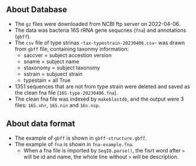 ## About Database
- The `gz` files were downloaded from NCBI ftp server on 2022-04-06.
- The data was bacteria 16S rRNA gene sequcnes (`fna`) and annotations (`gbff`).
- The `csv` file of type strinas -`tax-typestrain-20230406.csv`- was drawn from `gbff` file, containing taxonmy information:
	+ saccver = subject accestion version
	+ sname = subject name
	+ staxonomy = subject taxonomy
	+ sstrain = subjuect strain
	+ typestain = all True
- 1351 sequences that are not from type strain were deleted and saved as the clean fna file (`16S-type-20230406.fna`).
- The clean fna file was indexed by `makeblastdb`, and the output were 3 files: `16S.nhr`, `16S.nin` and `16s.nsp`.

## About data format
- The example of `gbff` is shown in `gbff-structure.gbff`.
- The example of `fna` is shown in `fna-example.fna`.
	+ When a fna file is imported by `SeqIO.parse()`, the fisrt word after `>` will be id and name, the whole line without `>` will be description.